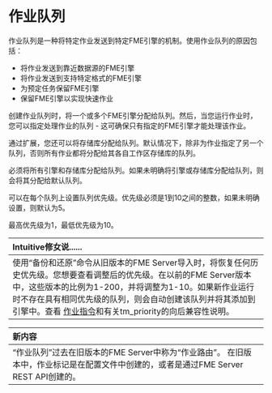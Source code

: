 # 作业队列

作业队列是一种将特定作业发送到特定FME引擎的机制。使用作业队列的原因包括：

* 将作业发送到靠近数据源的FME引擎
* 将作业发送到支持特定格式的FME引擎
* 为预定任务保留FME引擎
* 保留FME引擎以实现快速作业

创建作业队列时，将一个或多个FME引擎分配给队列。然后，当您运行作业时，您可以指定处理作业的队列 - 这可确保只有指定的FME引擎才能处理该作业。

通过扩展，您还可以将存储库分配给队列。默认情况下，除非为作业指定了另一个队列，否则所有作业都将分配给其各自工作区存储库的队列。

必须将所有引擎和存储库分配给队列。如果未明确将引擎或存储库分配给队列，则会将其分配给默认队列。

可以在每个队列上设置队列优先级。优先级必须是1到10之间的整数，如果未明确设置，则默认为5。

最高优先级为1，最低优先级为10。

|  Intuitive修女说...... |
| :--- |
|  使用“备份和还原”命令从旧版本的FME Server导入时，将恢复任何历史优先级。您想要查看调整后的优先级。在以前的FME Server版本中，这些版本的比例为1-200，并将调整为1-10。如果新作业运行时不存在具有相同优先级的队列，则会自动创建该队列并将其添加到引擎中。查看 [作业指令](http://docs.safe.com/fme/2018.0/html/FME_Server_Documentation/Content/ReferenceManual/Transformation_Manager_Directives.htm)和有关tm\_priority的向后兼容性说明。 |

|  新内容 |
| :--- |
|  “作业队列”过去在旧版本的FME Server中称为“作业路由”。  在旧版本中，作业标记是在配置文件中创建的，或者是通过FME Server REST API创建的。 |

